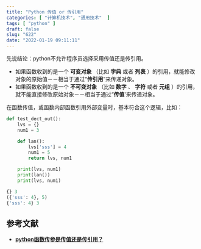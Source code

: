```yaml
---
title: "Python 传值 or 传引用"
categories: [ "计算机技术", "通用技术"  ]
tags: [ "python" ]
draft: false
slug: "622"
date: "2022-01-19 09:11:11"
---
```


先说结论：python不允许程序员选择采用传值还是传引用。

- 如果函数收到的是一个 **可变对象** （比如 **字典** 或者 **列表** ）的引用，就能修改对象的原始值－－相当于通过“**传引用**”来传递对象。
- 如果函数收到的是一个 **不可变对象** （比如 **数字** 、 **字符** 或者 **元组** ）的引用，就不能直接修改原始对象－－相当于通过“**传值**'来传递对象。

在函数传值，或函数内部函数引用外部变量时，基本符合这个逻辑，比如：

```python
def test_dect_out():
    lvs = {}
    num1 = 3

    def lan():
        lvs['sss'] = 4
        num1 = 5
        return lvs, num1

    print(lvs, num1)
    print(lan())
    print(lvs, num1)

{} 3
({'sss': 4}, 5)
{'sss': 4} 3
```

## 参考文献

- **[python函数传参是传值还是传引用？](https://www.cnblogs.com/loleina/p/5276918.html)**